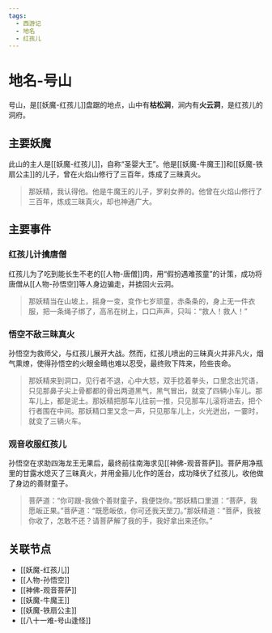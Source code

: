 ```yaml
---
tags:
  - 西游记
  - 地名
  - 红孩儿
---
```


# 地名-号山

号山，是[[妖魔-红孩儿]]盘踞的地点，山中有**枯松涧**，涧内有**火云洞**，是红孩儿的洞府。

## 主要妖魔

此山的主人是[[妖魔-红孩儿]]，自称“圣婴大王”。他是[[妖魔-牛魔王]]和[[妖魔-铁扇公主]]的儿子，曾在火焰山修行了三百年，炼成了三昧真火。

> 那妖精，我认得他。他是牛魔王的儿子，罗刹女养的。他曾在火焰山修行了三百年，炼成三昧真火，却也神通广大。

## 主要事件

### 红孩儿计擒唐僧

红孩儿为了吃到能长生不老的[[人物-唐僧]]肉，用“假扮遇难孩童”的计策，成功将唐僧从[[人物-孙悟空]]等人身边骗走，并掳回火云洞。

> 那妖精当在山坡上，摇身一变，变作七岁顽童，赤条条的，身上无一件衣服，把一条绳子绑了，高吊在树上，口口声声，只叫：“救人！救人！”

### 悟空不敌三昧真火

孙悟空为救师父，与红孩儿展开大战。然而，红孩儿喷出的三昧真火并非凡火，烟气熏燎，使得孙悟空的火眼金睛也难以忍受，最终败下阵来，险些丧命。

> 那妖精来到洞口，见行者不退，心中大怒，双手捻着拳头，口里念出咒语，只见那鼻子尖上骨都都的骨出两道黑气，黑气冒出，就变了四辆小车儿。那车儿上，都是泥土。那妖精把那车儿往前一推，只见那车儿滚将进去，把个行者围在中间。那妖精口里又念一声，只见那车儿上，火光迸出，一霎时，就变了三辆火车。

### 观音收服红孩儿

孙悟空在求助四海龙王无果后，最终前往南海求见[[神佛-观音菩萨]]。菩萨用净瓶里的甘露水熄灭了三昧真火，并用金箍儿化作的莲台，成功降伏了红孩儿，收他做了身边的善财童子。

> 菩萨道：“你可跟-我做个善财童子，我便饶你。”那妖精口里道：“菩萨，我愿皈正果。”菩萨道：“既愿皈依，你可还我天罡刀。”那妖精道：“菩萨，我被你收了，怎敢不还？请菩萨解了我的手，我好拿出来还你。”

## 关联节点
- [[妖魔-红孩儿]]
- [[人物-孙悟空]]
- [[神佛-观音菩萨]]
- [[妖魔-牛魔王]]
- [[妖魔-铁扇公主]]
- [[八十一难-号山逢怪]]
